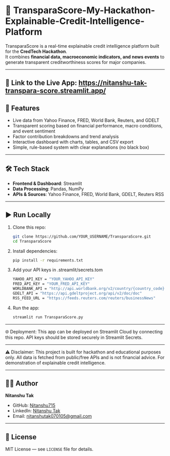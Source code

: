 # 🏦 TransparaScore-My-Hackathon-Explainable-Credit-Intelligence-Platform

TransparaScore is a real-time explainable credit intelligence platform built for the **CredTech Hackathon**.  
It combines **financial data, macroeconomic indicators, and news events** to generate transparent creditworthiness scores for major companies.

---

## 🔗 Link to the Live App: https://nitanshu-tak-transpara-score.streamlit.app/

## 🚀 Features
- Live data from Yahoo Finance, FRED, World Bank, Reuters, and GDELT  
- Transparent scoring based on financial performance, macro conditions, and event sentiment  
- Factor contribution breakdowns and trend analysis  
- Interactive dashboard with charts, tables, and CSV export  
- Simple, rule-based system with clear explanations (no black box)

---

## 🛠 Tech Stack
- **Frontend & Dashboard**: Streamlit  
- **Data Processing**: Pandas, NumPy  
- **APIs & Sources**: Yahoo Finance, FRED, World Bank, GDELT, Reuters RSS  

---

## ▶️ Run Locally
1. Clone this repo:
   ```bash
   git clone https://github.com/YOUR_USERNAME/TransparaScore.git
   cd TransparaScore
2. Install dependencies:
   ```bash
   pip install -r requirements.txt
3. Add your API keys in .streamlit/secrets.tom
   ```bash
   YAHOO_API_KEY = "YOUR_YAHOO_API_KEY"
   FRED_API_KEY = "YOUR_FRED_API_KEY"
   WORLDBANK_API = "http://api.worldbank.org/v2/country/{country_code}/indicator/{indicator}?format=json"
   GDELT_API = "https://api.gdeltproject.org/api/v2/doc/doc"
   RSS_FEED_URL = "https://feeds.reuters.com/reuters/businessNews"
4. Run the app:
   ```bash
   streamlit run TransparaScore.py

--- 

🌐 Deployment:
This app can be deployed on Streamlit Cloud by connecting this repo.
API keys should be stored securely in Streamlit Secrets.

---

⚠️ Disclaimer:
This project is built for hackathon and educational purposes only.
All data is fetched from public/free APIs and is not financial advice.
For demonstration of explainable credit intelligence.

---

## 🧑‍💻 Author

**Nitanshu Tak**  
- GitHub: [Nitanshu715](https://github.com/Nitanshu715)
- LinkedIn: [Nitanshu Tak](https://www.linkedin.com/in/nitanshu-tak-89a1ba289/)
- Email: nitanshutak070105@gmail.com

---

## 📜 License

MIT License — see `LICENSE` file for details.
